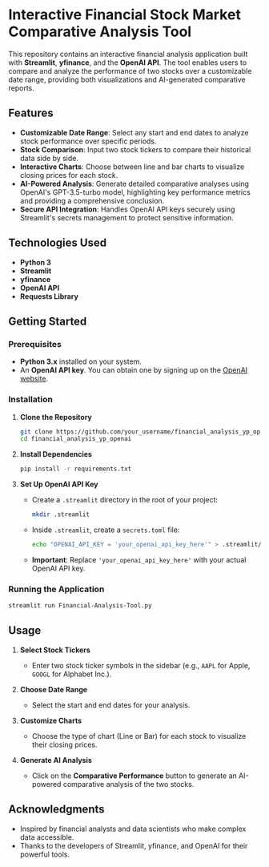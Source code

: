 # Interactive Financial Stock Market Comparative Analysis Tool

This repository contains an interactive financial analysis application built with **Streamlit**, **yfinance**, and the **OpenAI API**. The tool enables users to compare and analyze the performance of two stocks over a customizable date range, providing both visualizations and AI-generated comparative reports.

## Features

- **Customizable Date Range**: Select any start and end dates to analyze stock performance over specific periods.
- **Stock Comparison**: Input two stock tickers to compare their historical data side by side.
- **Interactive Charts**: Choose between line and bar charts to visualize closing prices for each stock.
- **AI-Powered Analysis**: Generate detailed comparative analyses using OpenAI's GPT-3.5-turbo model, highlighting key performance metrics and providing a comprehensive conclusion.
- **Secure API Integration**: Handles OpenAI API keys securely using Streamlit's secrets management to protect sensitive information.

## Technologies Used

- **Python 3**
- **Streamlit**
- **yfinance**
- **OpenAI API**
- **Requests Library**

## Getting Started

### Prerequisites

- **Python 3.x** installed on your system.
- An **OpenAI API key**. You can obtain one by signing up on the [OpenAI website](https://openai.com/).

### Installation

1. **Clone the Repository**

   ```bash
   git clone https://github.com/your_username/financial_analysis_yp_openai.git
   cd financial_analysis_yp_openai
   ```

2. **Install Dependencies**

   ```bash
   pip install -r requirements.txt
   ```

3. **Set Up OpenAI API Key**

   - Create a `.streamlit` directory in the root of your project:

     ```bash
     mkdir .streamlit
     ```

   - Inside `.streamlit`, create a `secrets.toml` file:

     ```bash
     echo "OPENAI_API_KEY = 'your_openai_api_key_here'" > .streamlit/secrets.toml
     ```

   - **Important**: Replace `'your_openai_api_key_here'` with your actual OpenAI API key.

### Running the Application

```bash
streamlit run Financial-Analysis-Tool.py
```

## Usage

1. **Select Stock Tickers**

   - Enter two stock ticker symbols in the sidebar (e.g., `AAPL` for Apple, `GOOGL` for Alphabet Inc.).

2. **Choose Date Range**

   - Select the start and end dates for your analysis.

3. **Customize Charts**

   - Choose the type of chart (Line or Bar) for each stock to visualize their closing prices.

4. **Generate AI Analysis**

   - Click on the **Comparative Performance** button to generate an AI-powered comparative analysis of the two stocks.


## Acknowledgments

- Inspired by financial analysts and data scientists who make complex data accessible.
- Thanks to the developers of Streamlit, yfinance, and OpenAI for their powerful tools.
